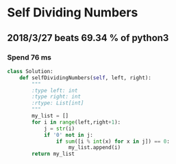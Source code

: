 # Self Dividing Numbers

## 2018/3/27 beats 69.34 % of python3
### Spend 76 ms
```python
class Solution:
    def selfDividingNumbers(self, left, right):
        """
        :type left: int
        :type right: int
        :rtype: List[int]
        """
        my_list = []
        for i in range(left,right+1):
            j = str(i)    
            if '0' not in j:
                if sum([i % int(x) for x in j]) == 0:
                    my_list.append(i)
        return my_list
```


